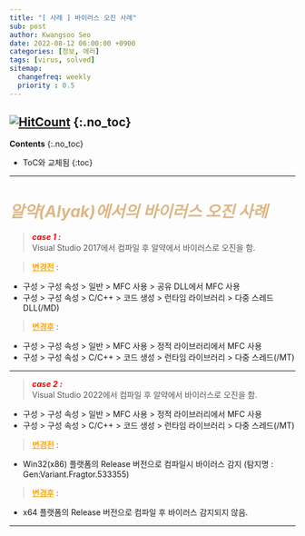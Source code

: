 ```yaml
---
title: "[ 사례 ] 바이러스 오진 사례" 
sub: post
author: Kwangsoo Seo
date: 2022-08-12 06:00:00 +0900
categories: [정보, 에러]
tags: [virus, solved]
sitemap:
  changefreq: weekly
  priority : 0.5
---
```

[![HitCount](https://hits.dwyl.com/MonosLab/post11.svg?style=flat-square&show=unique)](http://hits.dwyl.com/MonosLab/post11)
{:.no_toc}
---
**Contents**
{:.no_toc}

* ToC와 교체됨
{:toc}  

---

# <span style="color:BurlyWood">***알약(Alyak)에서의 바이러스 오진 사례***</span>   
> ***<span style="color:red">case 1 :</span>***   
<span style="color:#555555">Visual Studio 2017에서 컴파일 후 알약에서 바이러스로 오진을 함.</span>  

><span style="color:Orange;font-weight:bold;text-decoration:underline">변경전</span> : 
* 구성 \> 구성 속성 \> 일반 \> MFC 사용 \> 공유 DLL에서 MFC 사용
* 구성 \> 구성 속성 \> C/C++ \> 코드 생성 \> 런타임 라이브러리 \> 다중 스레드DLL(/MD)  

><span style="color:Orange;font-weight:bold;text-decoration:underline">변경후</span> :  
* 구성 \> 구성 속성 \> 일반 \> MFC 사용 \> 정적 라이브러리에서 MFC 사용
* 구성 \> 구성 속성 \> C/C++ \> 코드 생성 \> 런타임 라이브러리 \> 다중 스레드(/MT)  

---

> ***<span style="color:red">case 2 :</span>***   
<span style="color:#555555">Visual Studio 2022에서 컴파일 후 알약에서 바이러스로 오진을 함.
* 구성 \> 구성 속성 \> 일반 \> MFC 사용 \> 정적 라이브러리에서 MFC 사용
* 구성 \> 구성 속성 \> C/C++ \> 코드 생성 \> 런타임 라이브러리 \> 다중 스레드(/MT)  
</span>  

><span style="color:Orange;font-weight:bold;text-decoration:underline">변경전</span> : 
* Win32(x86) 플랫폼의 Release 버전으로 컴파일시 바이러스 감지 (탐지명 : Gen:Variant.Fragtor.533355)

><span style="color:Orange;font-weight:bold;text-decoration:underline">변경후</span> :  
* x64 플랫폼의 Release 버전으로 컴파일 후 바이러스 감지되지 않음.

---

